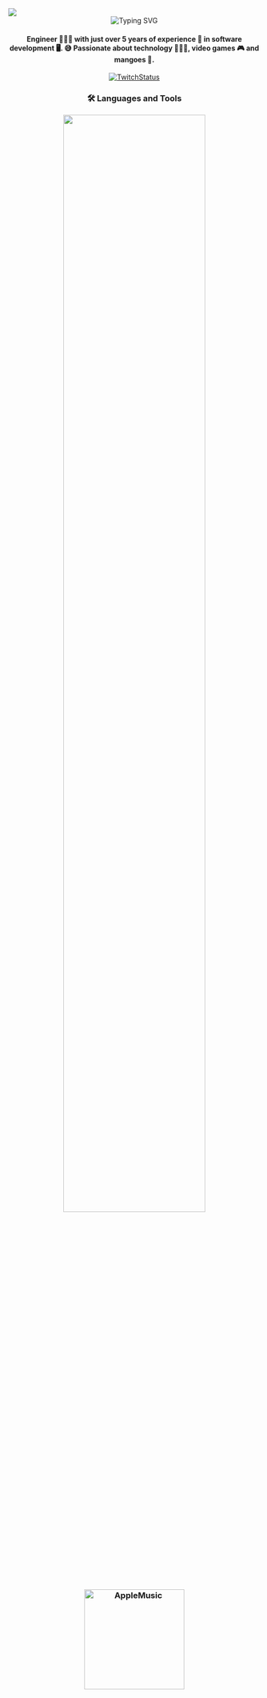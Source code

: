 <img src="https://github.com/Anmol-Baranwal/Cool-GIFs-For-GitHub/assets/74038190/d48893bd-0757-481c-8d7e-ba3e163feae7"/>
  
<div align="center">
  <div align="center">
    <img src="https://readme-typing-svg.demolab.com?font=Fira+Code&size=25&pause=1000&color=EF9B25&center=true&vCenter=true&random=true&width=435&lines=Hi%2C+I'm+manghidev" alt="Typing SVG" />
  </div>

  <h4 align="center">
    Engineer 👨🏽‍💻 with just over 5 years of experience 🚀 in software development 🖥️. 😅 Passionate about technology 👨🏽‍💻, video games 🎮 and mangoes 🥭.
  </h4>

  <div align="center">
    <a href="https://twitch.tv/manghidev" target="_blank">
      <img src="https://img.shields.io/twitch/status/manghidev" alt="TwitchStatus"/>
    </a>
    <h3>
      🛠️ Languages and Tools
    </h3>
    <img align="center" width="75%" src="https://skillicons.dev/icons?i=github,gitlab,vscode,tailwind,bootstrap,flutter,nextjs,angular,nodejs,docker,firebase,aws,postgres,mysql,"/>
    <h3>
      <img style="width:200px;" src="https://music-profile.rayriffy.com/theme/light.svg?uid=000102.207899e3f0ed47caa256a0f255dc22ba.1703" alt="AppleMusic"/>
    </h3>
  </div>
</div>
